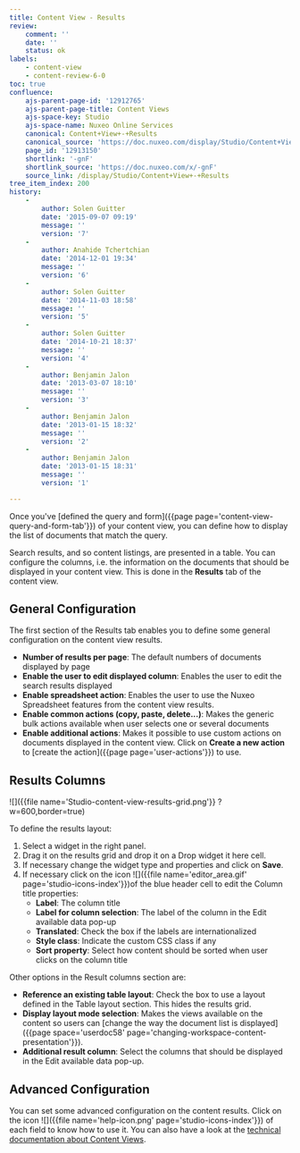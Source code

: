 ```yaml
---
title: Content View - Results
review:
    comment: ''
    date: ''
    status: ok
labels:
    - content-view
    - content-review-6-0
toc: true
confluence:
    ajs-parent-page-id: '12912765'
    ajs-parent-page-title: Content Views
    ajs-space-key: Studio
    ajs-space-name: Nuxeo Online Services
    canonical: Content+View+-+Results
    canonical_source: 'https://doc.nuxeo.com/display/Studio/Content+View+-+Results'
    page_id: '12913150'
    shortlink: '-gnF'
    shortlink_source: 'https://doc.nuxeo.com/x/-gnF'
    source_link: /display/Studio/Content+View+-+Results
tree_item_index: 200
history:
    -
        author: Solen Guitter
        date: '2015-09-07 09:19'
        message: ''
        version: '7'
    -
        author: Anahide Tchertchian
        date: '2014-12-01 19:34'
        message: ''
        version: '6'
    -
        author: Solen Guitter
        date: '2014-11-03 18:58'
        message: ''
        version: '5'
    -
        author: Solen Guitter
        date: '2014-10-21 18:37'
        message: ''
        version: '4'
    -
        author: Benjamin Jalon
        date: '2013-03-07 18:10'
        message: ''
        version: '3'
    -
        author: Benjamin Jalon
        date: '2013-01-15 18:32'
        message: ''
        version: '2'
    -
        author: Benjamin Jalon
        date: '2013-01-15 18:31'
        message: ''
        version: '1'

---
```

Once you've [defined the query and form]({{page page='content-view-query-and-form-tab'}})&nbsp;of your content view, you can define how to display the list of documents that match the query.

Search results, and so content listings, are presented in a table. You can configure the columns, i.e. the information on the documents that should be displayed in your content view. This is done in the **Results** tab of the content view.

## General Configuration

The first section of the Results tab enables you to define some general configuration on the content view results.

*   **Number of results per page**: The default numbers of documents displayed by page
*   **Enable the user to edit displayed column**: Enables the user to edit the search results displayed
*   **Enable spreadsheet action**: Enables the user to use the Nuxeo Spreadsheet features from the content view results.
*   **Enable common actions (copy, paste, delete...)**: Makes the generic bulk actions available when user selects one or several documents
*   **Enable additional actions**: Makes it possible to use custom actions on documents displayed in the content view. Click on **Create a new action** to [create the action]({{page page='user-actions'}}) to use.

## Results Columns

![]({{file name='Studio-content-view-results-grid.png'}} ?w=600,border=true)

To define the results layout:

1.  Select a widget in the right panel.
2.  Drag it on the results grid and drop it on a Drop widget it here cell.
3.  If necessary change the widget type and properties and click on **Save**.
4.  If necessary click on the icon ![]({{file name='editor_area.gif' page='studio-icons-index'}})of the blue header cell to edit the Column title properties:
    *   **Label**: The column title
    *   **Label for column selection**: The label of the column in the Edit available data pop-up
    *   **Translated**: Check the box if the labels are internationalized
    *   **Style class**: Indicate the custom CSS class if any
    *   **Sort property**: Select how content should be sorted when user clicks on the column title

Other options in the Result columns section are:

*   **Reference an existing table layout**: Check the box to use a layout defined in the Table layout section. This hides the results grid.
*   **Display layout mode selection**: Makes the views available on the content so users can [change the way the document list is displayed]({{page space='userdoc58' page='changing-workspace-content-presentation'}}).
*   **Additional result column**: Select the columns that should be displayed in the Edit available data pop-up.

## Advanced Configuration

You can set some advanced configuration on the content results. Click on the icon ![]({{file name='help-icon.png' page='studio-icons-index'}}) of each field to know how to use it. You can also have a look at the [technical documentation about Content Views](http://doc.nuxeo.com/x/FQ4z).
